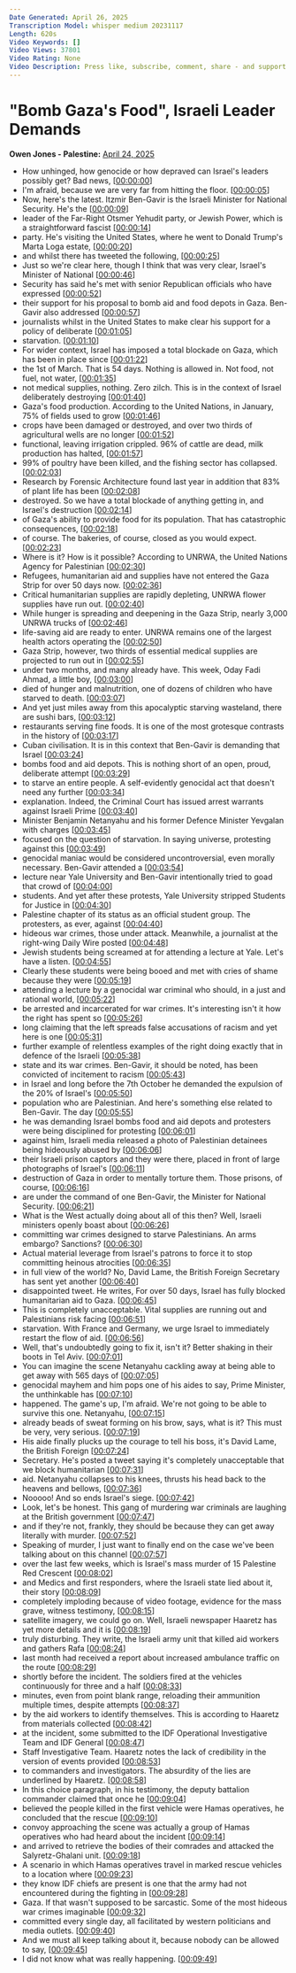```yaml
---
Date Generated: April 26, 2025
Transcription Model: whisper medium 20231117
Length: 620s
Video Keywords: []
Video Views: 37801
Video Rating: None
Video Description: Press like, subscribe, comment, share - and support us as we expand our challenge to our broken media here: https://www.patreon.com/owenjones84
---
```


# "Bomb Gaza's Food", Israeli Leader Demands
**Owen Jones - Palestine:** [April 24, 2025](https://www.youtube.com/watch?v=NKx1qNH_zD4)
*  How unhinged, how genocide or how depraved can Israel's leaders possibly get? Bad news, [[00:00:00](https://www.youtube.com/watch?v=NKx1qNH_zD4&t=0.0s)]
*  I'm afraid, because we are very far from hitting the floor. [[00:00:05](https://www.youtube.com/watch?v=NKx1qNH_zD4&t=5.68s)]
*  Now, here's the latest. Itzmir Ben-Gavir is the Israeli Minister for National Security. He's the [[00:00:09](https://www.youtube.com/watch?v=NKx1qNH_zD4&t=9.68s)]
*  leader of the Far-Right Otsmer Yehudit party, or Jewish Power, which is a straightforward fascist [[00:00:14](https://www.youtube.com/watch?v=NKx1qNH_zD4&t=14.4s)]
*  party. He's visiting the United States, where he went to Donald Trump's Marta Loga estate, [[00:00:20](https://www.youtube.com/watch?v=NKx1qNH_zD4&t=20.48s)]
*  and whilst there has tweeted the following, [[00:00:25](https://www.youtube.com/watch?v=NKx1qNH_zD4&t=25.84s)]
*  Just so we're clear here, though I think that was very clear, Israel's Minister of National [[00:00:46](https://www.youtube.com/watch?v=NKx1qNH_zD4&t=46.8s)]
*  Security has said he's met with senior Republican officials who have expressed [[00:00:52](https://www.youtube.com/watch?v=NKx1qNH_zD4&t=52.64s)]
*  their support for his proposal to bomb aid and food depots in Gaza. Ben-Gavir also addressed [[00:00:57](https://www.youtube.com/watch?v=NKx1qNH_zD4&t=57.2s)]
*  journalists whilst in the United States to make clear his support for a policy of deliberate [[00:01:05](https://www.youtube.com/watch?v=NKx1qNH_zD4&t=65.44s)]
*  starvation. [[00:01:10](https://www.youtube.com/watch?v=NKx1qNH_zD4&t=70.48s)]
*  For wider context, Israel has imposed a total blockade on Gaza, which has been in place since [[00:01:22](https://www.youtube.com/watch?v=NKx1qNH_zD4&t=82.56s)]
*  the 1st of March. That is 54 days. Nothing is allowed in. Not food, not fuel, not water, [[00:01:35](https://www.youtube.com/watch?v=NKx1qNH_zD4&t=95.12s)]
*  not medical supplies, nothing. Zero zilch. This is in the context of Israel deliberately destroying [[00:01:40](https://www.youtube.com/watch?v=NKx1qNH_zD4&t=100.72s)]
*  Gaza's food production. According to the United Nations, in January, 75% of fields used to grow [[00:01:46](https://www.youtube.com/watch?v=NKx1qNH_zD4&t=106.8s)]
*  crops have been damaged or destroyed, and over two thirds of agricultural wells are no longer [[00:01:52](https://www.youtube.com/watch?v=NKx1qNH_zD4&t=112.8s)]
*  functional, leaving irrigation crippled. 96% of cattle are dead, milk production has halted, [[00:01:57](https://www.youtube.com/watch?v=NKx1qNH_zD4&t=117.44s)]
*  99% of poultry have been killed, and the fishing sector has collapsed. [[00:02:03](https://www.youtube.com/watch?v=NKx1qNH_zD4&t=123.19999999999999s)]
*  Research by Forensic Architecture found last year in addition that 83% of plant life has been [[00:02:08](https://www.youtube.com/watch?v=NKx1qNH_zD4&t=128.8s)]
*  destroyed. So we have a total blockade of anything getting in, and Israel's destruction [[00:02:14](https://www.youtube.com/watch?v=NKx1qNH_zD4&t=134.8s)]
*  of Gaza's ability to provide food for its population. That has catastrophic consequences, [[00:02:18](https://www.youtube.com/watch?v=NKx1qNH_zD4&t=138.96s)]
*  of course. The bakeries, of course, closed as you would expect. [[00:02:23](https://www.youtube.com/watch?v=NKx1qNH_zD4&t=143.52s)]
*  Where is it? How is it possible? According to UNRWA, the United Nations Agency for Palestinian [[00:02:30](https://www.youtube.com/watch?v=NKx1qNH_zD4&t=150.8s)]
*  Refugees, humanitarian aid and supplies have not entered the Gaza Strip for over 50 days now. [[00:02:36](https://www.youtube.com/watch?v=NKx1qNH_zD4&t=156.16000000000003s)]
*  Critical humanitarian supplies are rapidly depleting, UNRWA flower supplies have run out. [[00:02:40](https://www.youtube.com/watch?v=NKx1qNH_zD4&t=160.64s)]
*  While hunger is spreading and deepening in the Gaza Strip, nearly 3,000 UNRWA trucks of [[00:02:46](https://www.youtube.com/watch?v=NKx1qNH_zD4&t=166.32s)]
*  life-saving aid are ready to enter. UNRWA remains one of the largest health actors operating the [[00:02:50](https://www.youtube.com/watch?v=NKx1qNH_zD4&t=170.72s)]
*  Gaza Strip, however, two thirds of essential medical supplies are projected to run out in [[00:02:55](https://www.youtube.com/watch?v=NKx1qNH_zD4&t=175.6s)]
*  under two months, and many already have. This week, Oday Fadi Ahmad, a little boy, [[00:03:00](https://www.youtube.com/watch?v=NKx1qNH_zD4&t=180.64s)]
*  died of hunger and malnutrition, one of dozens of children who have starved to death. [[00:03:07](https://www.youtube.com/watch?v=NKx1qNH_zD4&t=187.2s)]
*  And yet just miles away from this apocalyptic starving wasteland, there are sushi bars, [[00:03:12](https://www.youtube.com/watch?v=NKx1qNH_zD4&t=192.32s)]
*  restaurants serving fine foods. It is one of the most grotesque contrasts in the history of [[00:03:17](https://www.youtube.com/watch?v=NKx1qNH_zD4&t=197.6s)]
*  Cuban civilisation. It is in this context that Ben-Gavir is demanding that Israel [[00:03:24](https://www.youtube.com/watch?v=NKx1qNH_zD4&t=204.16s)]
*  bombs food and aid depots. This is nothing short of an open, proud, deliberate attempt [[00:03:29](https://www.youtube.com/watch?v=NKx1qNH_zD4&t=209.12s)]
*  to starve an entire people. A self-evidently genocidal act that doesn't need any further [[00:03:34](https://www.youtube.com/watch?v=NKx1qNH_zD4&t=214.64s)]
*  explanation. Indeed, the Criminal Court has issued arrest warrants against Israeli Prime [[00:03:40](https://www.youtube.com/watch?v=NKx1qNH_zD4&t=220.48s)]
*  Minister Benjamin Netanyahu and his former Defence Minister Yevgalan with charges [[00:03:45](https://www.youtube.com/watch?v=NKx1qNH_zD4&t=225.44s)]
*  focused on the question of starvation. In saying universe, protesting against this [[00:03:49](https://www.youtube.com/watch?v=NKx1qNH_zD4&t=229.67999999999998s)]
*  genocidal maniac would be considered uncontroversial, even morally necessary. Ben-Gavir attended a [[00:03:54](https://www.youtube.com/watch?v=NKx1qNH_zD4&t=234.88s)]
*  lecture near Yale University and Ben-Gavir intentionally tried to goad that crowd of [[00:04:00](https://www.youtube.com/watch?v=NKx1qNH_zD4&t=240.96s)]
*  students. And yet after these protests, Yale University stripped Students for Justice in [[00:04:30](https://www.youtube.com/watch?v=NKx1qNH_zD4&t=270.96s)]
*  Palestine chapter of its status as an official student group. The protesters, as ever, against [[00:04:40](https://www.youtube.com/watch?v=NKx1qNH_zD4&t=280.08s)]
*  hideous war crimes, those under attack. Meanwhile, a journalist at the right-wing Daily Wire posted [[00:04:48](https://www.youtube.com/watch?v=NKx1qNH_zD4&t=288.08s)]
*  Jewish students being screamed at for attending a lecture at Yale. Let's have a listen. [[00:04:55](https://www.youtube.com/watch?v=NKx1qNH_zD4&t=295.44s)]
*  Clearly these students were being booed and met with cries of shame because they were [[00:05:19](https://www.youtube.com/watch?v=NKx1qNH_zD4&t=319.91999999999996s)]
*  attending a lecture by a genocidal war criminal who should, in a just and rational world, [[00:05:22](https://www.youtube.com/watch?v=NKx1qNH_zD4&t=322.64s)]
*  be arrested and incarcerated for war crimes. It's interesting isn't it how the right has spent so [[00:05:26](https://www.youtube.com/watch?v=NKx1qNH_zD4&t=326.4s)]
*  long claiming that the left spreads false accusations of racism and yet here is one [[00:05:31](https://www.youtube.com/watch?v=NKx1qNH_zD4&t=331.68s)]
*  further example of relentless examples of the right doing exactly that in defence of the Israeli [[00:05:38](https://www.youtube.com/watch?v=NKx1qNH_zD4&t=338.0s)]
*  state and its war crimes. Ben-Gavir, it should be noted, has been convicted of incitement to racism [[00:05:43](https://www.youtube.com/watch?v=NKx1qNH_zD4&t=343.84s)]
*  in Israel and long before the 7th October he demanded the expulsion of the 20% of Israel's [[00:05:50](https://www.youtube.com/watch?v=NKx1qNH_zD4&t=350.24s)]
*  population who are Palestinian. And here's something else related to Ben-Gavir. The day [[00:05:55](https://www.youtube.com/watch?v=NKx1qNH_zD4&t=355.68s)]
*  he was demanding Israel bombs food and aid depots and protesters were being disciplined for protesting [[00:06:01](https://www.youtube.com/watch?v=NKx1qNH_zD4&t=361.2s)]
*  against him, Israeli media released a photo of Palestinian detainees being hideously abused by [[00:06:06](https://www.youtube.com/watch?v=NKx1qNH_zD4&t=366.16s)]
*  their Israeli prison captors and they were there, placed in front of large photographs of Israel's [[00:06:11](https://www.youtube.com/watch?v=NKx1qNH_zD4&t=371.2s)]
*  destruction of Gaza in order to mentally torture them. Those prisons, of course, [[00:06:16](https://www.youtube.com/watch?v=NKx1qNH_zD4&t=376.48s)]
*  are under the command of one Ben-Gavir, the Minister for National Security. [[00:06:21](https://www.youtube.com/watch?v=NKx1qNH_zD4&t=381.76s)]
*  What is the West actually doing about all of this then? Well, Israeli ministers openly boast about [[00:06:26](https://www.youtube.com/watch?v=NKx1qNH_zD4&t=386.72s)]
*  committing war crimes designed to starve Palestinians. An arms embargo? Sanctions? [[00:06:30](https://www.youtube.com/watch?v=NKx1qNH_zD4&t=390.64000000000004s)]
*  Actual material leverage from Israel's patrons to force it to stop committing heinous atrocities [[00:06:35](https://www.youtube.com/watch?v=NKx1qNH_zD4&t=395.76s)]
*  in full view of the world? No, David Lame, the British Foreign Secretary has sent yet another [[00:06:40](https://www.youtube.com/watch?v=NKx1qNH_zD4&t=400.72s)]
*  disappointed tweet. He writes, For over 50 days, Israel has fully blocked humanitarian aid to Gaza. [[00:06:45](https://www.youtube.com/watch?v=NKx1qNH_zD4&t=405.44s)]
*  This is completely unacceptable. Vital supplies are running out and Palestinians risk facing [[00:06:51](https://www.youtube.com/watch?v=NKx1qNH_zD4&t=411.84s)]
*  starvation. With France and Germany, we urge Israel to immediately restart the flow of aid. [[00:06:56](https://www.youtube.com/watch?v=NKx1qNH_zD4&t=416.16s)]
*  Well, that's undoubtedly going to fix it, isn't it? Better shaking in their boots in Tel Aviv. [[00:07:01](https://www.youtube.com/watch?v=NKx1qNH_zD4&t=421.2s)]
*  You can imagine the scene Netanyahu cackling away at being able to get away with 565 days of [[00:07:05](https://www.youtube.com/watch?v=NKx1qNH_zD4&t=425.44s)]
*  genocidal mayhem and him pops one of his aides to say, Prime Minister, the unthinkable has [[00:07:10](https://www.youtube.com/watch?v=NKx1qNH_zD4&t=430.88s)]
*  happened. The game's up, I'm afraid. We're not going to be able to survive this one. Netanyahu, [[00:07:15](https://www.youtube.com/watch?v=NKx1qNH_zD4&t=435.36s)]
*  already beads of sweat forming on his brow, says, what is it? This must be very, very serious. [[00:07:19](https://www.youtube.com/watch?v=NKx1qNH_zD4&t=439.84s)]
*  His aide finally plucks up the courage to tell his boss, it's David Lame, the British Foreign [[00:07:24](https://www.youtube.com/watch?v=NKx1qNH_zD4&t=444.88s)]
*  Secretary. He's posted a tweet saying it's completely unacceptable that we block humanitarian [[00:07:31](https://www.youtube.com/watch?v=NKx1qNH_zD4&t=451.6s)]
*  aid. Netanyahu collapses to his knees, thrusts his head back to the heavens and bellows, [[00:07:36](https://www.youtube.com/watch?v=NKx1qNH_zD4&t=456.96s)]
*  Nooooo! And so ends Israel's siege. [[00:07:42](https://www.youtube.com/watch?v=NKx1qNH_zD4&t=462.71999999999997s)]
*  Look, let's be honest. This gang of murdering war criminals are laughing at the British government [[00:07:47](https://www.youtube.com/watch?v=NKx1qNH_zD4&t=467.52s)]
*  and if they're not, frankly, they should be because they can get away literally with murder. [[00:07:52](https://www.youtube.com/watch?v=NKx1qNH_zD4&t=472.47999999999996s)]
*  Speaking of murder, I just want to finally end on the case we've been talking about on this channel [[00:07:57](https://www.youtube.com/watch?v=NKx1qNH_zD4&t=477.03999999999996s)]
*  over the last few weeks, which is Israel's mass murder of 15 Palestine Red Crescent [[00:08:02](https://www.youtube.com/watch?v=NKx1qNH_zD4&t=482.72s)]
*  and Medics and first responders, where the Israeli state lied about it, their story [[00:08:09](https://www.youtube.com/watch?v=NKx1qNH_zD4&t=489.20000000000005s)]
*  completely imploding because of video footage, evidence for the mass grave, witness testimony, [[00:08:15](https://www.youtube.com/watch?v=NKx1qNH_zD4&t=495.36s)]
*  satellite imagery, we could go on. Well, Israeli newspaper Haaretz has yet more details and it is [[00:08:19](https://www.youtube.com/watch?v=NKx1qNH_zD4&t=499.28000000000003s)]
*  truly disturbing. They write, the Israeli army unit that killed aid workers and gathers Rafa [[00:08:24](https://www.youtube.com/watch?v=NKx1qNH_zD4&t=504.16s)]
*  last month had received a report about increased ambulance traffic on the route [[00:08:29](https://www.youtube.com/watch?v=NKx1qNH_zD4&t=509.52s)]
*  shortly before the incident. The soldiers fired at the vehicles continuously for three and a half [[00:08:33](https://www.youtube.com/watch?v=NKx1qNH_zD4&t=513.04s)]
*  minutes, even from point blank range, reloading their ammunition multiple times, despite attempts [[00:08:37](https://www.youtube.com/watch?v=NKx1qNH_zD4&t=517.04s)]
*  by the aid workers to identify themselves. This is according to Haaretz from materials collected [[00:08:42](https://www.youtube.com/watch?v=NKx1qNH_zD4&t=522.8s)]
*  at the incident, some submitted to the IDF Operational Investigative Team and IDF General [[00:08:47](https://www.youtube.com/watch?v=NKx1qNH_zD4&t=527.4399999999999s)]
*  Staff Investigative Team. Haaretz notes the lack of credibility in the version of events provided [[00:08:53](https://www.youtube.com/watch?v=NKx1qNH_zD4&t=533.04s)]
*  to commanders and investigators. The absurdity of the lies are underlined by Haaretz. [[00:08:58](https://www.youtube.com/watch?v=NKx1qNH_zD4&t=538.56s)]
*  In this choice paragraph, in his testimony, the deputy battalion commander claimed that once he [[00:09:04](https://www.youtube.com/watch?v=NKx1qNH_zD4&t=544.9599999999999s)]
*  believed the people killed in the first vehicle were Hamas operatives, he concluded that the rescue [[00:09:10](https://www.youtube.com/watch?v=NKx1qNH_zD4&t=550.0799999999999s)]
*  convoy approaching the scene was actually a group of Hamas operatives who had heard about the incident [[00:09:14](https://www.youtube.com/watch?v=NKx1qNH_zD4&t=554.88s)]
*  and arrived to retrieve the bodies of their comrades and attacked the Salyretz-Ghalani unit. [[00:09:18](https://www.youtube.com/watch?v=NKx1qNH_zD4&t=558.7199999999999s)]
*  A scenario in which Hamas operatives travel in marked rescue vehicles to a location where [[00:09:23](https://www.youtube.com/watch?v=NKx1qNH_zD4&t=563.3599999999999s)]
*  they know IDF chiefs are present is one that the army had not encountered during the fighting in [[00:09:28](https://www.youtube.com/watch?v=NKx1qNH_zD4&t=568.56s)]
*  Gaza. If that wasn't supposed to be sarcastic. Some of the most hideous war crimes imaginable [[00:09:32](https://www.youtube.com/watch?v=NKx1qNH_zD4&t=572.9599999999999s)]
*  committed every single day, all facilitated by western politicians and media outlets. [[00:09:40](https://www.youtube.com/watch?v=NKx1qNH_zD4&t=580.4799999999999s)]
*  And we must all keep talking about it, because nobody can be allowed to say, [[00:09:45](https://www.youtube.com/watch?v=NKx1qNH_zD4&t=585.1999999999999s)]
*  I did not know what was really happening. [[00:09:49](https://www.youtube.com/watch?v=NKx1qNH_zD4&t=589.04s)]
